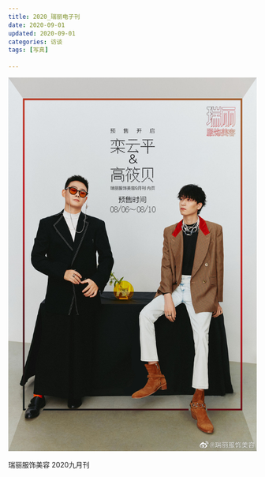 ```yaml
---
title: 2020_瑞丽电子刊
date: 2020-09-01
updated: 2020-09-01
categories: 访谈
tags: [写真]

---
```


![](https://raw.githubusercontent.com/rhenginium/image/main/img-161665174236706645e400013f9fcbb759dec3d4675ea.jpg)

瑞丽服饰美容 2020九月刊

